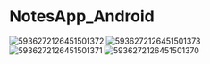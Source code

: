 ﻿# NotesApp_Android

![5936272126451501372](https://github.com/user-attachments/assets/057fd6c2-6370-4ac6-9059-3b273304de6e)
![5936272126451501373](https://github.com/user-attachments/assets/7149a05b-0d94-4e0e-92b4-bf7f84009417)
![5936272126451501371](https://github.com/user-attachments/assets/70c1e313-3a7b-4285-ac43-5d30a0b10d00)
![5936272126451501370](https://github.com/user-attachments/assets/403c3ee4-8e61-4d9d-b7ab-d51448ef84af)
